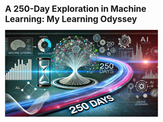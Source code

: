 # A 250-Day Exploration in Machine Learning: My Learning Odyssey
![Machine Learning](https://github.com/Sahash-Rai/250_Days_Of_Machine_Learning/blob/main/Assets/Machine_Learning_image.png)

